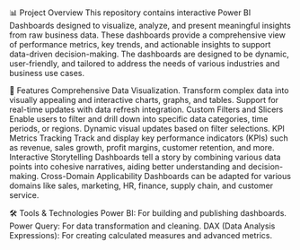 📊 Project Overview
This repository contains interactive Power BI Dashboards designed to visualize, analyze, and present meaningful insights from raw business data. These dashboards provide a comprehensive view of performance metrics, key trends, and actionable insights to support data-driven decision-making.
The dashboards are designed to be dynamic, user-friendly, and tailored to address the needs of various industries and business use cases.

🚀 Features
Comprehensive Data Visualization.
Transform complex data into visually appealing and interactive charts, graphs, and tables.
Support for real-time updates with data refresh integration.
Custom Filters and Slicers
Enable users to filter and drill down into specific data categories, time periods, or regions.
Dynamic visual updates based on filter selections.
KPI Metrics Tracking
Track and display key performance indicators (KPIs) such as revenue, sales growth, profit margins, customer retention, and more.
Interactive Storytelling
Dashboards tell a story by combining various data points into cohesive narratives, aiding better understanding and decision-making.
Cross-Domain Applicability
Dashboards can be adapted for various domains like sales, marketing, HR, finance, supply chain, and customer service.

🛠️ Tools & Technologies
Power BI: For building and publishing dashboards.
Power Query: For data transformation and cleaning.
DAX (Data Analysis Expressions): For creating calculated measures and advanced metrics.
